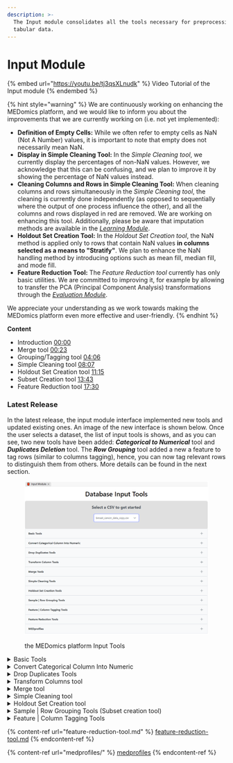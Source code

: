 ```yaml
---
description: >-
  The Input module consolidates all the tools necessary for preprocessing
  tabular data.
---
```


# Input Module

{% embed url="https://youtu.be/tj3qsXLnudk" %}
Video Tutorial of the Input module
{% endembed %}

{% hint style="warning" %}
We are continuously working on enhancing the MEDomics platform, and we would like to inform you about the improvements that we are currently working on (i.e. not yet implemented):

* **Definition of Empty Cells:** While we often refer to empty cells as NaN (Not A Number) values, it is important to note that empty does not necessarily mean NaN.
* **Display in Simple Cleaning Tool:** In the _Simple Cleaning tool_, we currently display the percentages of non-NaN values. However, we acknowledge that this can be confusing, and we plan to improve it by showing the percentage of NaN values instead.
* **Cleaning Columns and Rows in Simple Cleaning Tool:** When cleaning columns and rows simultaneously in the _Simple Cleaning tool_, the cleaning is currently done independently (as opposed to sequentially where the output of one process influence the other), and all the columns and rows displayed in red are removed. We are working on enhancing this tool. Additionally, please be aware that imputation methods are available in the [_Learning Module_](../../development/learning-module/).
* **Holdout Set Creation Tool:** In the _Holdout Set Creation tool_, the NaN method is applied only to rows that contain NaN values **in columns selected as a means to "Stratify"**. We plan to enhance the NaN handling method by introducing options such as mean fill, median fill, and mode fill.
* **Feature Reduction Tool:** The _Feature Reduction tool_ currently has only basic utilities. We are committed to improving it, for example by allowing to transfer the PCA (Principal Component Analysis) transformations through the [_Evaluation Module_](../../development/evaluation-module.md).

We appreciate your understanding as we work towards making the MEDomics platform even more effective and user-friendly.
{% endhint %}

**Content**&#x20;

* Introduction [00:00](https://www.youtube.com/watch?v=tj3qsXLnudk\&t=0s)&#x20;
* Merge tool [00:23](https://www.youtube.com/watch?v=tj3qsXLnudk\&t=23s)&#x20;
* Grouping/Tagging tool [04:06](https://www.youtube.com/watch?v=tj3qsXLnudk\&t=246s)
* Simple Cleaning tool [08:07](https://www.youtube.com/watch?v=tj3qsXLnudk\&t=487s)&#x20;
* Holdout Set Creation tool [11:15](https://www.youtube.com/watch?v=tj3qsXLnudk\&t=675s)
* Subset Creation tool [13:43](https://www.youtube.com/watch?v=tj3qsXLnudk\&t=823s)
* Feature Reduction tool [17:30](https://www.youtube.com/watch?v=tj3qsXLnudk\&t=1050s)

### Latest Release

In the latest release, the input module interface implemented new tools and updated existing ones. An image of the new interface is shown below. Once the user selects a dataset, the list of input tools is shows, and as you can see, two new tools have been added: _**Categorical to Numerical**_ tool and _**Duplicates Deletion**_ tool. The _**Row Grouping**_ tool added a new a feature to tag rows (similar to columns tagging), hence, you can now tag relevant rows to distinguish them from others. More details can be found  in the next section.

<figure><img src="../../../.gitbook/assets/image (1) (1).png" alt=""><figcaption><p>the MEDomics platform Input Tools</p></figcaption></figure>



<details>

<summary>Basic Tools</summary>

The Basic Tools enable you to add rows and columns to a dataset, and export the dataset as a CSV or a JSON. The following figure depicts all the features of the _Basic Tools_.

<img src="../../../.gitbook/assets/BasicTools.PNG" alt="" data-size="original">

</details>

<details>

<summary>Convert Categorical Column Into Numeric</summary>

This tool identifies categorical columns in the selected dataset and converts them to numeric values using One-Hot Encoding. The following figure depicts all the features of the tool.

<img src="../../../.gitbook/assets/OneHot.PNG" alt="" data-size="original">

</details>

<details>

<summary>Drop Duplicates Tools</summary>

This tool identifies duplicate columns in your dataset and enables you to delete them. More details in the following figure:

<img src="../../../.gitbook/assets/DropDuplicatesTool.PNG" alt="" data-size="original">

</details>

<details>

<summary>Transform Columns tool</summary>

The Transform Columns tool enables you to modify columns in a dataset, either by converting selected columns into binaries or by replacing missing cells with zeros. Here's how to use this tool:

1. Select the dataset from which you want to transform columns in the "Select the dataset" section. Your dataset will be displayed in a table within the Accordion component.
2. In the "Select the columns to keep" section, choose the columns you want to transform from your dataset.
3. Choose the type of transformation you need in the "Choose the type of transformation" section:
   * Binary: Empty cells become zeros, and non-empty cells become ones.
   * NaN to 0: Empty cells become zeros, and others remain the same.
4. Provide a name for saving the new dataset. The default name is your selected dataset name followed by the "\_modified" suffix.
5. Click the "Create subset with the transformed columns" button.

Your new dataset will be saved at the same location as your selected dataset. The following figure depicts all the features of the tool.

<img src="../../../.gitbook/assets/TransformTool.PNG" alt="" data-size="original">

</details>

<details>

<summary>Merge tool</summary>

The _Merge tool_ functions as a visual representation of the _pandas_ Python library merge function ([https://pandas.pydata.org/docs/reference/api/pandas.merge.html](https://pandas.pydata.org/docs/reference/api/pandas.merge.html)). Follow these steps to merge datasets:

1. Select the two datasets you would like to merge from the dataset list.
2. Select the columns you wish to merge on.
3. Select the merge type. For additional information about merge types, consult the [_pandas_ documentation](https://pandas.pydata.org/docs/reference/api/pandas.merge.html).
4. Click the "Merge" button.

By default the merged dataset will be named "Dataset1Name\_Dataset2Name\_mergedType". The following figure summarizes the aforementioned steps:

<img src="../../../.gitbook/assets/MergeTool.PNG" alt="" data-size="original">

</details>

<details>

<summary>Simple Cleaning tool</summary>

The Simple Cleaning tool assists in removing NaN values from datasets, either by rows or columns. Follow these steps to clean a dataset:

1. Select a dataset from the dataset list, displaying information about NaN values in your dataset.
   1. The first table associates your dataset columns with the number and percentage of non-NaN values. You can order this dataframe by column name or number/percentage of non-NaN values.
   2. The second table associates your dataset rows with the number and percentage of non-NaN values. You can order this dataframe by row index or number/percentage of non-NaN values.
2. Depending on your cleaning preferences, select a percentage of NaN values to consider for dropping columns and/or rows using the corresponding selectors. This will display which columns/rows will be affected and update this data in the two tables by showing the number of columns/rows to be dropped at the head of the "% of non-NaN" column and highlighting the concerned rows in red.
3. Choose to drop (default option) or to fill the missing values using the available fill methods (mean, median, etc.).
4. Choose a name for your new dataset and hit the "Plus" button.&#x20;

Your result dataset will be saved in the same directory as your selected dataset. The following figure showcases theses steps:

<img src="../../../.gitbook/assets/SimpleCleaningTools.PNG" alt="" data-size="original">

</details>

<details>

<summary>Holdout Set Creation tool </summary>

The Holdout Set Creation tool serves as a visual representation of the _scikit-learn_ Python package's [_model\_selection train\_test\_split_ function](https://scikit-learn.org/stable/modules/generated/sklearn.model_selection.train_test_split.html). Follow these steps to create a holdout set:

1. Choose the dataset for which you want to create the holdout set from the displayed list.
2. If the Shuffle option is selected, rows will be shuffled before the split.
3. If Stratify is selected, you can also choose to Stratify the holdout set based on selected columns. Refer to the [documentation ](https://scikit-learn.org/stable/modules/generated/sklearn.model_selection.train_test_split.html)for additional information.
4. Select the size of your holdout set as a percentage of your chosen dataset size.
5. Choose how to handle NaN values in your selected dataset if necessary (drop or fill).
6. Provide a name for the new sets and click the Plus button.

The function will generate two datasets based on your selected options: a learning set and a holdout set. These datasets will be saved in a folder with the specified name, located in the same directory as your selected dataset.

<img src="../../../.gitbook/assets/HoldoutSetTool.PNG" alt="" data-size="original">

</details>

<details>

<summary>Sample | Row Grouping Tools (Subset creation tool)</summary>

The Subset Creation tool enables the creation of a subset of rows from a dataset by applying filters to columns. Follow these steps to create a subset:

1. Select a dataset from the dataset list. Your dataset will be displayed, allowing you to sort and filter each column.
2. You can filter your dataset by clicking the filter icon at the right of the header of each column. Create rule(s) using the displayed components to filter columns. Rows that don't satisfy the rules will be removed from the displayed dataset, updating the number of rows displayed under the dataset.
3. You can make a global search in the dataset using the search component at the top right of the displayed dataset .
4. You can clear your filters by pressing the "Clear" button at the top left of the displayed dataset .
5. To tag the filtered rows, you can click the check-mark under row's count, enter the group name (tag name) and hit "create group". This will add a tag to the filtered rows.
6. Choose a name for your new dataset and hit the Plus button. You can also click "Overwrite" to replace the original set with the filtered data.&#x20;

Your result dataset will be saved in the same directory as your selected dataset. The following figure depicts all the steps described above:

<img src="../../../.gitbook/assets/TaggingTool.PNG" alt="" data-size="original">



</details>

<details>

<summary>Feature | Column Tagging Tools</summary>

The _Grouping/Tagging tool_ enables you to create and apply tags to dataset columns. Follow these steps to set tags on dataset columns:

1. Select at least one dataset from the dataset list; you can choose multiple datasets if needed.
2. Create your tags: Press the "+" button to access default tags or type the name of your tag and press "Enter" to add it.
3. Customize your tags: Your created tags are displayed, and you can update, delete, or customize their color (text and background).
4. Select the column(s) on which you want to apply/modify tags. Columns are displayed by dataset.
5. Once the desired column(s) are selected, choose the tag(s) you want to apply.
6. After selecting tags, press the green check button.

If you open your dataset in the app, you will then be able to see your tags. The following figure depicts the steps explained above:

<img src="../../../.gitbook/assets/ColumnTaggingTool.PNG" alt="" data-size="original">

</details>

{% content-ref url="feature-reduction-tool.md" %}
[feature-reduction-tool.md](feature-reduction-tool.md)
{% endcontent-ref %}

{% content-ref url="medprofiles/" %}
[medprofiles](medprofiles/)
{% endcontent-ref %}
